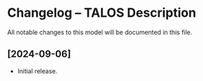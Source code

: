 # Changelog – TALOS Description

All notable changes to this model will be documented in this file.

## [2024-09-06]
- Initial release.
